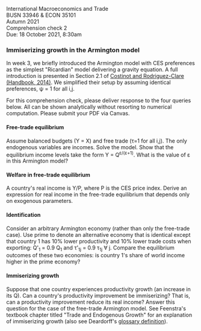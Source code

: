 International Macroeconomics and Trade\
BUSN 33946 & ECON 35101\
Autumn 2021\
Comprehension check 2\
Due: 18 October 2021, 8:30am

### Immiserizing growth in the Armington model

In week 3, we briefly introduced the Armington model with CES preferences as the simplest "Ricardian" model delivering a gravity equation.
A full introduction is presented in Section 2.1 of [Costinot and Rodriguez-Clare (Handbook, 2014)](https://doi.org/10.1016/B978-0-444-54314-1.00004-5).
We simplified their setup by assuming identical preferences, &psi; = 1 for all i,j.

For this comprehension check, please deliver response to the four queries below.
All can be shown analytically without resorting to numerical computation.
Please submit your PDF via Canvas.

#### Free-trade equilibrium

Assume balanced budgets (Y = X) and free trade (&tau;=1 for all i,j).
The only endogenous variables are incomes.
Solve the model.
Show that the equilibrium income levels take the form Y = Q<sup>&epsilon;/(&epsilon;+1)</sup>.
What is the value of &epsilon; in this Armington model?

#### Welfare in free-trade equilibrium

A country's real income is Y/P, where P is the CES price index.
Derive an expression for real income in the free-trade equilibrium that depends only on exogenous parameters.

#### Identification

Consider an arbitrary Armington economy (rather than only the free-trade case).
Use prime to denote an alternative economy that is identical
except that country 1 has 10% lower productivity and 10% lower trade costs when exporting:
Q'<sub>1</sub> = 0.9 Q<sub>1</sub>
and
&tau;'<sub>1j</sub> = 0.9 &tau;<sub>1j</sub> &forall; j.
Compare the equilibrium outcomes of these two economies:
is country 1's share of world income higher in the prime economy?

#### Immiserizing growth

Suppose that one country experiences productivity growth (an increase in its Q).
Can a country's productivity improvement be immiserizing?
That is, can a productivity improvement reduce its real income?
Answer this question for the case of the free-trade Armington model.
See Feenstra's textbook chapter titled "Trade and Endogenous Growth" for an explanation of immiserizing growth (also see Deardorff's [glossary definition](http://www-personal.umich.edu/~alandear/glossary/i.html#ImmiserizingGrowth)).
